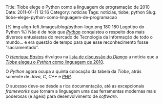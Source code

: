 Title: Tiobe elege o Python como a linguagem de programação de 2010
Date: 2011-01-11 12:16
Category: notícias
Tags: noticias, tiobe, python
Slug: tiobe-elege-python-como-linguagem-de-programacao

{% img align-left /images/blog/python-logo.png 180 180 Logotipo do Python %}
Não é de hoje que [*Python*][] conquistou o
respeito dos mais diversos entusiastas do mercado de Tecnologia da
Informação de todo o mundo… e era questão de tempo para que esse
reconhecimento fosse “sacramentado”.

O [*Henrique Bastos*][] divulgou na [lista de discussão do *Django*][] a
notícia que a [*Tiobe* elegeu o *Python* como linguagem de 2010][].

O *Python* agora ocupa a quinta colocação da tabela da *Tiobe*, atrás
somente de *Java*, *C*, *C++* e [*PHP*][].

O sucesso deve-se desde a rica documentação, até as excepcionais
*frameworks* que tornam a linguagem uma das ferramentas modernas mais
poderosas (e ágeis) para desenvolvimento de *software*.


  [*Python*]: {tag}python
    "Leia mais sobre Python"
  [*PHP*]: {tag}php "Leia mais sobre PHP"
  [*Henrique Bastos*]: http://henriquebastos.net/2011/01/09/python-e-eleito-a-linguagem-de-2010/
    "Python é eleito a linguagem de 2010"
  [lista de discussão do *Django*]: http://groups.google.com/group/django-brasil
    "Grupo de discussão Django Brasil"
  [*Tiobe* elegeu o *Python* como linguagem de 2010]: http://www.tiobe.com/index.php/content/paperinfo/tpci/index.html
    "January Headline: Python wins the TIOBE Programming Language Award of 2010!"
